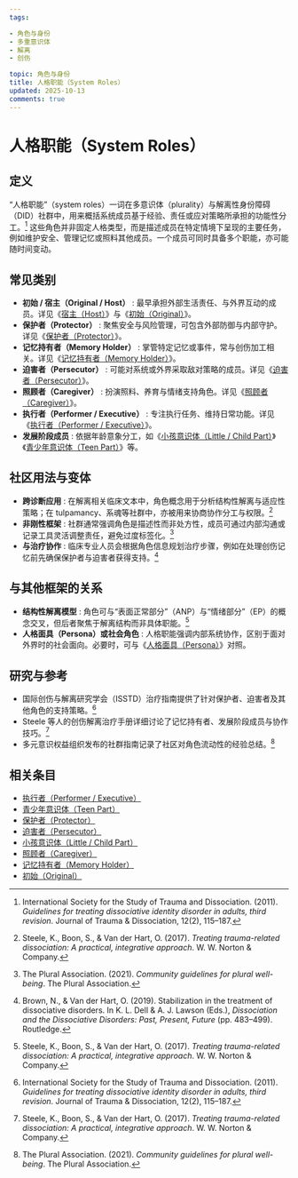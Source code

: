 ```yaml
---
tags:

- 角色与身份
- 多重意识体
- 解离
- 创伤

topic: 角色与身份
title: 人格职能（System Roles）
updated: 2025-10-13
comments: true
---
```


# 人格职能（System Roles）

## 定义

“人格职能”（system roles）一词在多意识体（plurality）与解离性身份障碍（DID）社群中，用来概括系统成员基于经验、责任或应对策略所承担的功能性分工。[^isstd2011] 这些角色并非固定人格类型，而是描述成员在特定情境下呈现的主要任务，例如维护安全、管理记忆或照料其他成员。一个成员可同时具备多个职能，亦可能随时间变动。

## 常见类别

- **初始 / 宿主（Original / Host）** : 最早承担外部生活责任、与外界互动的成员。详见《[宿主（Host）](Host.md)》与《[初始（Original）](Original.md)》。
- **保护者（Protector）** : 聚焦安全与风险管理，可包含外部防御与内部守护。详见《[保护者（Protector）](Protector.md)》。
- **记忆持有者（Memory Holder）** : 掌管特定记忆或事件，常与创伤加工相关。详见《[记忆持有者（Memory Holder）](Memory-Holder.md)》。
- **迫害者（Persecutor）** : 可能对系统或外界采取敌对策略的成员。详见《[迫害者（Persecutor）](Persecutor.md)》。
- **照顾者（Caregiver）** : 扮演照料、养育与情绪支持角色。详见《[照顾者（Caregiver）](Caregiver.md)》。
- **执行者（Performer / Executive）** : 专注执行任务、维持日常功能。详见《[执行者（Performer / Executive）](Performer-Executive.md)》。
- **发展阶段成员** : 依据年龄意象分工，如《[小孩意识体（Little / Child Part）](Little.md)》《[青少年意识体（Teen Part）](Teen.md)》等。

## 社区用法与变体

- **跨诊断应用** : 在解离相关临床文本中，角色概念用于分析结构性解离与适应性策略；在 tulpamancy、系魂等社群中，亦被用来协商协作分工与权限。[^steele2017]
- **非刚性框架** : 社群通常强调角色是描述性而非处方性，成员可通过内部沟通或记录工具灵活调整责任，避免过度标签化。[^thepluralassociation2021]
- **与治疗协作** : 临床专业人员会根据角色信息规划治疗步骤，例如在处理创伤记忆前先确保保护者与迫害者获得支持。[^brown2019]

## 与其他框架的关系

- **结构性解离模型** : 角色可与“表面正常部分”（ANP）与“情绪部分”（EP）的概念交叉，但后者聚焦于解离结构而非具体职能。[^steele2017]
- **人格面具（Persona）或社会角色** : 人格职能强调内部系统协作，区别于面对外界时的社会面向。必要时，可与《[人格面具（Persona）](Persona.md)》对照。

## 研究与参考

- 国际创伤与解离研究学会（ISSTD）治疗指南提供了针对保护者、迫害者及其他角色的支持策略。[^isstd2011]
- Steele 等人的创伤解离治疗手册详细讨论了记忆持有者、发展阶段成员与协作技巧。[^steele2017]
- 多元意识权益组织发布的社群指南记录了社区对角色流动性的经验总结。[^thepluralassociation2021]

[^isstd2011]: International Society for the Study of Trauma and Dissociation. (2011). *Guidelines for treating dissociative identity disorder in adults, third revision*. Journal of Trauma & Dissociation, 12(2), 115–187.
[^steele2017]: Steele, K., Boon, S., & Van der Hart, O. (2017). *Treating trauma-related dissociation: A practical, integrative approach*. W. W. Norton & Company.
[^brown2019]: Brown, N., & Van der Hart, O. (2019). Stabilization in the treatment of dissociative disorders. In K. L. Dell & A. J. Lawson (Eds.), *Dissociation and the Dissociative Disorders: Past, Present, Future* (pp. 483–499). Routledge.
[^thepluralassociation2021]: The Plural Association. (2021). *Community guidelines for plural well-being*. The Plural Association.

## 相关条目

- [执行者（Performer / Executive）](Performer-Executive.md)
- [青少年意识体（Teen Part）](Teen.md)
- [保护者（Protector）](Protector.md)
- [迫害者（Persecutor）](Persecutor.md)
- [小孩意识体（Little / Child Part）](Little.md)
- [照顾者（Caregiver）](Caregiver.md)
- [记忆持有者（Memory Holder）](Memory-Holder.md)
- [初始（Original）](Original.md)
